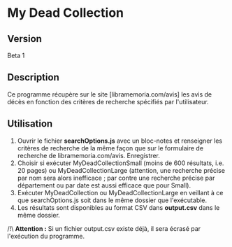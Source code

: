 # My Dead Collection

## Version
Beta 1
## Description
Ce programme récupère sur le site [libramemoria.com/avis] les avis de décès en fonction des critères de recherche spécifiés par l'utilisateur.
## Utilisation
1. Ouvrir le fichier **searchOptions.js** avec un bloc-notes et renseigner les critères de recherche de la même façon que sur le formulaire de recherche de libramemoria.com/avis. Enregistrer.
2. Choisir si exécuter MyDeadCollectionSmall (moins de 600 résultats, i.e. 20 pages) ou MyDeadCollectionLarge (attention, une recherche précise par nom sera alors inefficace ; par contre une recherche précise par département ou par date est aussi efficace que pour Small).
3. Exécuter MyDeadCollection ou MyDeadCollectionLarge en veillant à ce que searchOptions.js soit dans le même dossier que l'exécutable.
4. Les résultats sont disponibles au format CSV dans **output.csv** dans le même dossier.

/!\ **Attention :** Si un fichier output.csv existe déjà, il sera écrasé par l'exécution du programme.